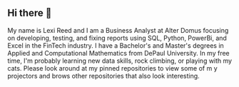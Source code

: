 ## Hi there 👋

My name is Lexi Reed and I am a Business Analyst at  Alter Domus focusing on developing, testing, and fixing reports using SQL, Python, PowerBi, and Excel in the FinTech industry. I have a Bachelor's and Master's degrees in Applied and Computational Mathematics from DePaul University. In my free time, I'm probably learning new data skills, rock climbing, or playing with my cats. Please look around at my pinned repositories to view some of m y projectors and brows other repositories that also look interesting.

<!--
**lreed2450/lreed2450** is a ✨ _special_ ✨ repository because its `README.md` (this file) appears on your GitHub profile.

Here are some ideas to get you started:

- 🔭 I’m currently working on ...
- 🌱 I’m currently learning ...
- 👯 I’m looking to collaborate on ...
- 🤔 I’m looking for help with ...
- 💬 Ask me about ...
- 📫 How to reach me: ...
- 😄 Pronouns: ...
- ⚡ Fun fact: ...
-->
